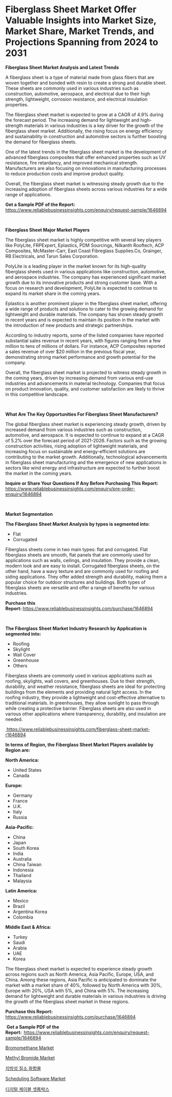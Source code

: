 <p><h1>Fiberglass Sheet Market Offer Valuable Insights into Market Size, Market Share, Market Trends, and Projections Spanning from 2024 to 2031</h1></p><p><strong>Fiberglass Sheet Market Analysis and Latest Trends</strong></p>
<p><p>A fiberglass sheet is a type of material made from glass fibers that are woven together and bonded with resin to create a strong and durable sheet. These sheets are commonly used in various industries such as construction, automotive, aerospace, and electrical due to their high strength, lightweight, corrosion resistance, and electrical insulation properties.</p><p>The fiberglass sheet market is expected to grow at a CAGR of 4.9% during the forecast period. The increasing demand for lightweight and high-strength materials in various industries is a key driver for the growth of the fiberglass sheet market. Additionally, the rising focus on energy efficiency and sustainability in construction and automotive sectors is further boosting the demand for fiberglass sheets.</p><p>One of the latest trends in the fiberglass sheet market is the development of advanced fiberglass composites that offer enhanced properties such as UV resistance, fire retardancy, and improved mechanical strength. Manufacturers are also focusing on innovations in manufacturing processes to reduce production costs and improve product quality.</p><p>Overall, the fiberglass sheet market is witnessing steady growth due to the increasing adoption of fiberglass sheets across various industries for a wide range of applications.</p></p>
<p><strong>Get a Sample PDF of the Report:&nbsp;</strong> <a href="https://www.reliablebusinessinsights.com/enquiry/request-sample/1646894">https://www.reliablebusinessinsights.com/enquiry/request-sample/1646894</a></p>
<p>&nbsp;</p>
<p><strong>Fiberglass Sheet Major Market Players</strong></p>
<p><p>The fiberglass sheet market is highly competitive with several key players like PolyLite, FRPExpert, Eplastics, PDM Sourcings, Nilkanth Rooftech, ACP Composites, McMaster-Carr, East Coast Fibreglass Supplies.Co, Grainger, RB Electricals, and Tarun Sales Corporation. </p><p>PolyLite is a leading player in the market known for its high-quality fiberglass sheets used in various applications like construction, automotive, and aerospace industries. The company has experienced significant market growth due to its innovative products and strong customer base. With a focus on research and development, PolyLite is expected to continue to expand its market share in the coming years.</p><p>Eplastics is another prominent player in the fiberglass sheet market, offering a wide range of products and solutions to cater to the growing demand for lightweight and durable materials. The company has shown steady growth in recent years and is expected to maintain its position in the market with the introduction of new products and strategic partnerships.</p><p>According to industry reports, some of the listed companies have reported substantial sales revenue in recent years, with figures ranging from a few million to tens of millions of dollars. For instance, ACP Composites reported a sales revenue of over $20 million in the previous fiscal year, demonstrating strong market performance and growth potential for the company.</p><p>Overall, the fiberglass sheet market is projected to witness steady growth in the coming years, driven by increasing demand from various end-use industries and advancements in material technology. Companies that focus on product innovation, quality, and customer satisfaction are likely to thrive in this competitive landscape.</p></p>
<p>&nbsp;</p>
<p><strong>What Are The Key Opportunities For Fiberglass Sheet Manufacturers?</strong></p>
<p><p>The global fiberglass sheet market is experiencing steady growth, driven by increased demand from various industries such as construction, automotive, and aerospace. It is expected to continue to expand at a CAGR of 5.2% over the forecast period of 2021-2026. Factors such as the growing construction activities, rising adoption of lightweight materials, and increasing focus on sustainable and energy-efficient solutions are contributing to the market growth. Additionally, technological advancements in fiberglass sheet manufacturing and the emergence of new applications in sectors like wind energy and infrastructure are expected to further boost the market in the coming years.</p></p>
<p><strong>Inquire or Share Your Questions If Any Before Purchasing This Report:</strong> <a href="https://www.reliablebusinessinsights.com/enquiry/pre-order-enquiry/1646894">https://www.reliablebusinessinsights.com/enquiry/pre-order-enquiry/1646894</a></p>
<p>&nbsp;</p>
<p><strong>Market Segmentation</strong></p>
<p><strong>The Fiberglass Sheet Market Analysis by types is segmented into:</strong></p>
<p><ul><li>Flat</li><li>Corrugated</li></ul></p>
<p><p>Fiberglass sheets come in two main types: flat and corrugated. Flat fiberglass sheets are smooth, flat panels that are commonly used for applications such as walls, ceilings, and insulation. They provide a clean, modern look and are easy to install. Corrugated fiberglass sheets, on the other hand, have a wavy texture and are commonly used for roofing and siding applications. They offer added strength and durability, making them a popular choice for outdoor structures and buildings. Both types of fiberglass sheets are versatile and offer a range of benefits for various industries.</p></p>
<p><strong>Purchase this Report:&nbsp;</strong><a href="https://www.reliablebusinessinsights.com/purchase/1646894">https://www.reliablebusinessinsights.com/purchase/1646894</a></p>
<p>&nbsp;</p>
<p><strong>The Fiberglass Sheet Market Industry Research by Application is segmented into:</strong></p>
<p><ul><li>Roofing</li><li>Skylight</li><li>Wall Cover</li><li>Greenhouse</li><li>Others</li></ul></p>
<p><p>Fiberglass sheets are commonly used in various applications such as roofing, skylights, wall covers, and greenhouses. Due to their strength, durability, and weather resistance, fiberglass sheets are ideal for protecting buildings from the elements and providing natural light access. In the roofing industry, they provide a lightweight and cost-effective alternative to traditional materials. In greenhouses, they allow sunlight to pass through while creating a protective barrier. Fiberglass sheets are also used in various other applications where transparency, durability, and insulation are needed.</p></p>
<p><a href="https://www.reliablebusinessinsights.com/fiberglass-sheet-market-r1646894">&nbsp;https://www.reliablebusinessinsights.com/fiberglass-sheet-market-r1646894</a></p>
<p><strong>In terms of Region, the Fiberglass Sheet Market Players available by Region are:</strong></p>
<p>
    <p> <strong> North America: </strong>
        <ul>
            <li>United States</li>
            <li>Canada</li>
        </ul>
        </p> 
    <p> <strong> Europe: </strong>
        <ul>
            <li>Germany</li>
            <li>France</li>
            <li>U.K.</li>
            <li>Italy</li>
            <li>Russia</li>
        </ul>
        </p> 
    <p> <strong> Asia-Pacific: </strong>
        <ul>
            <li>China</li>
            <li>Japan</li>
            <li>South Korea</li>
            <li>India</li>
            <li>Australia</li>
            <li>China Taiwan</li>
            <li>Indonesia</li>
            <li>Thailand</li>
            <li>Malaysia</li>
        </ul>
        </p> 
    <p> <strong> Latin America: </strong>
        <ul>
            <li>Mexico</li>
            <li>Brazil</li>
            <li>Argentina Korea</li>
            <li>Colombia</li>
        </ul>
        </p> 
    <p> <strong> Middle East & Africa: </strong>
        <ul>
            <li>Turkey</li>
            <li>Saudi</li>
            <li>Arabia</li>
            <li>UAE</li>
            <li>Korea</li>
        </ul>
    </p>
    </p>
<p><p>The fiberglass sheet market is expected to experience steady growth across regions such as North America, Asia Pacific, Europe, USA, and China. Among these regions, Asia Pacific is anticipated to dominate the market with a market share of 40%, followed by North America with 30%, Europe with 20%, USA with 5%, and China with 5%. The increasing demand for lightweight and durable materials in various industries is driving the growth of the fiberglass sheet market in these regions.</p></p>
<p><strong>Purchase this Report: </strong><a href="https://www.reliablebusinessinsights.com/purchase/1646894">https://www.reliablebusinessinsights.com/purchase/1646894</a></p>
<p>&nbsp;<strong>Get a Sample PDF of the Report:&nbsp;&nbsp;</strong><a href="https://www.reliablebusinessinsights.com/enquiry/request-sample/1646894">https://www.reliablebusinessinsights.com/enquiry/request-sample/1646894</a></p>
<p><strong></strong></p>
<p><p><a href="https://github.com/GroverBarry/Market-Research-Report-List-5/blob/main/bromomethane-market.md">Bromomethane Market</a></p><p><a href="https://github.com/thuyvuongpk111/Market-Research-Report-List-1/blob/main/methyl-bromide-market.md">Methyl Bromide Market</a></p><p><a href="https://github.com/RickyMetzDVM/Market-Research-Report-List-1/blob/main/8411274140856.md">지방성 질소 화합물</a></p><p><a href="https://www.linkedin.com/pulse/scheduling-software-market-share-evolution-growth-trends-2024-s9mte">Scheduling Software Market</a></p><p><a href="https://medium.com/@carlosrtzkzhj/%EB%94%94%EC%A7%80%ED%84%B8-%EC%BC%80%EC%9D%B4%EB%B8%94-%EC%84%B8%ED%8A%B8%ED%86%B1%EB%B0%95%EC%8A%A4-%EC%8B%9C%EC%9E%A5-%EC%A0%90%EC%9C%A0%EC%9C%A8-%EA%B7%9C%EB%AA%A8-%ED%8A%B8%EB%A0%8C%EB%93%9C-%EC%82%B0%EC%97%85-%EB%B6%84%EC%84%9D-%EB%B3%B4%EA%B3%A0%EC%84%9C-%EC%9D%91%EC%9A%A9-%ED%94%84%EB%A1%9C%EA%B7%B8%EB%9E%A8-%EA%B0%80%EC%A0%95%EC%9A%A9-%EC%83%81%EC%97%85-%EC%9A%A9%EB%8F%84-%EC%9C%A0%ED%98%95-ott-%EC%98%A4%EB%B2%84-%EB%8D%94-%ED%83%91-dtt-%EC%A7%80%EC%83%81-%EC%A0%84%EC%86%A1-%EB%B0%8F-8e60bc75b456">디지털 케이블 셋톱박스</a></p></p>